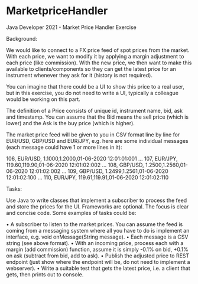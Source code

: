 # MarketpriceHandler

Java Developer 2021 - Market Price Handler Exercise

Background:

We would like to connect to a FX price feed of spot prices from the market. With each price, we want to modify it by applying a margin adjustment to each price (like commission). 
With the new price, we then want to make this available to clients/components so they can get the latest price for an instrument whenever they ask for it (history is not required).

You can imagine that there could be a UI to show this price to a real user, but in this exercise, you do not need to write a UI, typically a colleague would be working on this part.

The definition of a Price consists of unique id, instrument name, bid, ask and timestamp. You can assume that the Bid means the sell price (which is lower) and the Ask is the buy price (which is higher).

The market price feed will be given to you in CSV format line by line for EUR/USD, GBP/USD and EUR/JPY, e.g. here are some individual messages (each message could have 1 or more lines in it):

106, EUR/USD, 1.1000,1.2000,01-06-2020 12:01:01:001
…
107, EUR/JPY, 119.60,119.90,01-06-2020 12:01:02:002
…
108, GBP/USD, 1.2500,1.2560,01-06-2020 12:01:02:002
…
109, GBP/USD, 1.2499,1.2561,01-06-2020 12:01:02:100
…
110, EUR/JPY, 119.61,119.91,01-06-2020 12:01:02:110

Tasks:

Use Java to write classes that implement a subscriber to process the feed and store the prices for the UI. Frameworks are optional. The focus is clear and concise code. 
Some examples of tasks could be:

•	A subscriber to listen to the market prices. You can assume the feed is coming from a messaging system where all you have to do is implement an interface, e.g. void onMessage(String message).
•	Each message is a CSV string (see above format).
•	With an incoming price, process each with a margin (add commission) function, assume it is simply  -0.1% on bid, +0.1% on ask (subtract from bid, add to ask). 
•	Publish the adjusted price to REST endpoint (just show where the endpoint will be, do not need to implement a webserver).
•	Write a suitable test that gets the latest price, i.e. a client that gets, then prints out to console.

